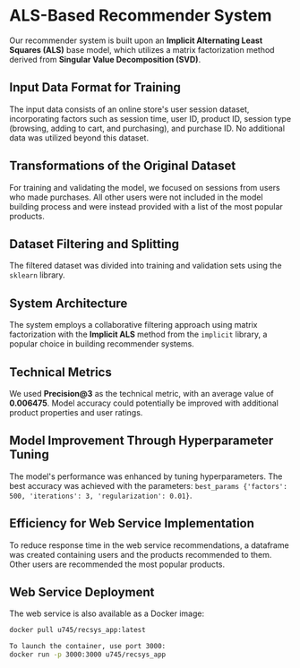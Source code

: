 # ALS-Based Recommender System

Our recommender system is built upon an **Implicit Alternating Least Squares (ALS)** base model, which utilizes a matrix factorization method derived from **Singular Value Decomposition (SVD)**.

## Input Data Format for Training

The input data consists of an online store's user session dataset, incorporating factors such as session time, user ID, product ID, session type (browsing, adding to cart, and purchasing), and purchase ID. No additional data was utilized beyond this dataset.

## Transformations of the Original Dataset

For training and validating the model, we focused on sessions from users who made purchases. All other users were not included in the model building process and were instead provided with a list of the most popular products.

## Dataset Filtering and Splitting

The filtered dataset was divided into training and validation sets using the `sklearn` library.

## System Architecture

The system employs a collaborative filtering approach using matrix factorization with the **Implicit ALS** method from the `implicit` library, a popular choice in building recommender systems.

## Technical Metrics

We used **Precision@3** as the technical metric, with an average value of **0.006475**. Model accuracy could potentially be improved with additional product properties and user ratings.

## Model Improvement Through Hyperparameter Tuning

The model's performance was enhanced by tuning hyperparameters. The best accuracy was achieved with the parameters: `best_params {'factors': 500, 'iterations': 3, 'regularization': 0.01}`.

## Efficiency for Web Service Implementation

To reduce response time in the web service recommendations, a dataframe was created containing users and the products recommended to them. Other users are recommended the most popular products.

## Web Service Deployment

The web service is also available as a Docker image:

```bash
docker pull u745/recsys_app:latest

To launch the container, use port 3000:
docker run -p 3000:3000 u745/recsys_app

